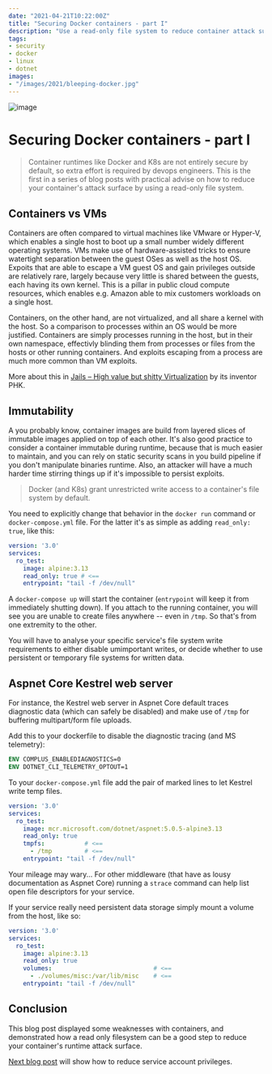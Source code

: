 ```yaml
---
date: "2021-04-21T10:22:00Z"
title: "Securing Docker containers - part I"
description: "Use a read-only file system to reduce container attack surface"
tags:
- security
- docker
- linux
- dotnet
images:
- "/images/2021/bleeping-docker.jpg"
---
```


![image](/images/2021/bleeping-docker.jpg)

# Securing Docker containers - part I

> Container runtimes like Docker and K8s are not entirely secure by default, so extra effort is required by devops engineers. 
> This is the first in a series of blog posts with practical advise on how to reduce your container's attack surface by using a read-only file system.

## Containers vs VMs
Containers are often compared to virtual machines like VMware or Hyper-V, which enables a single host to boot up a small 
number widely different operating systems. VMs make use of hardware-assisted tricks to ensure watertight separation 
between the guest OSes as well as the host OS. Expoits that are able to escape a VM guest OS and gain privileges outside
are relatively rare, largely because very little is shared between the guests, each having its own kernel. This is a 
pillar in public cloud compute resources, which enables e.g. Amazon able to mix customers workloads on a single host. 

Containers, on the other hand, are not virtualized, and all share a kernel with the host. So a comparison to processes 
within an OS would be more justified. Containers are simply processes running in the host, but in their own namespace, 
effectivly blinding them from processes or files from the hosts or other running containers. And exploits escaping 
from a process are much more common than VM exploits.

More about this in 
[Jails – High value but shitty Virtualization](http://phk.freebsd.dk/sagas/jails/) by its inventor PHK. 

## Immutability
A you probably know, container images are build from layered slices of immutable images applied on top of each other. 
It's also good practice to consider a container immutable during runtime, because that is much easier to
maintain, and you can rely on static security scans in you build pipeline if you don't manipulate binaries runtime. 
Also, an attacker will have a much harder time stirring things up if it's impossible to persist exploits. 

> Docker (and K8s) grant unrestricted write access to a container's file system by default.

You need to explicitly change that behavior in the `docker run` command or `docker-compose.yml` file. For the latter 
it's as simple as adding `read_only: true`, like this:

```yml
version: '3.0'
services:
  ro_test:
    image: alpine:3.13
    read_only: true # <==
    entrypoint: "tail -f /dev/null" 
```

A `docker-compose up` will start the container (`entrypoint` will keep it from immediately shutting down). If you attach to the running container, you will see you are unable to create files anywhere -- even in `/tmp`. So that's from one 
extremity to the other. 

You will have to analyse your specific service's file system write requirements to either disable umimportant writes, or 
decide whether to use persistent or temporary file systems for written data. 

## Aspnet Core Kestrel web server
For instance, the Kestrel web server in Aspnet Core default traces diagnostic data (which can safely be disabled) and 
make use of `/tmp` for buffering multipart/form file uploads.

Add this to your dockerfile to disable the diagnostic tracing (and MS telemetry):

```dockerfile
ENV COMPLUS_ENABLEDIAGNOSTICS=0
ENV DOTNET_CLI_TELEMETRY_OPTOUT=1
```

To your `docker-compose.yml` file add the pair of marked lines to let Kestrel write temp files.

```yml
version: '3.0'
services:
  ro_test:
    image: mcr.microsoft.com/dotnet/aspnet:5.0.5-alpine3.13
    read_only: true
    tmpfs:           # <==
      - /tmp         # <==
    entrypoint: "tail -f /dev/null" 
```

Your mileage may wary... For other middleware (that have as lousy documentation as Aspnet Core) running a `strace` 
command can help list open file descriptors for your service. 

If your service really need persistent data storage simply mount a volume from the host, like so:

```yml
version: '3.0'
services:
  ro_test:
    image: alpine:3.13
    read_only: true
    volumes:                            # <==
      - ./volumes/misc:/var/lib/misc    # <==
    entrypoint: "tail -f /dev/null" 
```

## Conclusion

This blog post displayed some weaknesses with containers, and demonstrated how a read only filesystem can be a good step
to reduce your container's runtime attack surface.  

[Next blog post](/post/2021/securing-docker-containers-2) will show how to reduce service account privileges. 
